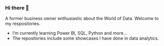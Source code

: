 ### Hi there 👋
 A former business owner enthusiastic about the World of Data. Welcome to my respositories. 
 - I’m currently learning Power BI, SQL, Python and more... 
 - The repositories include some showcases I have done in data analytics.

<!--
**xufeishao/xufeishao** is a ✨ _special_ ✨ repository because its `README.md` (this file) appears on your GitHub profile.

Here are some ideas to get you started:

- 🔭 I’m currently working on ...
- 🌱 I’m currently learning ...
- 👯 I’m looking to collaborate on ...
- 🤔 I’m looking for help with ...
- 💬 Ask me about ...
- 📫 How to reach me: ...
- 😄 Pronouns: ...
- ⚡ Fun fact: ...
-->
